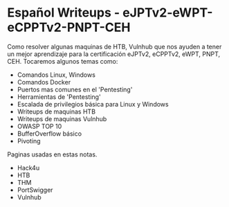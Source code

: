# Español Writeups  - eJPTv2-eWPT-eCPPTv2-PNPT-CEH

Como resolver algunas maquinas de HTB, Vulnhub que nos ayuden a tener un mejor aprendizaje para la certificación eJPTv2, eCPPTv2, eWPT, PNPT, CEH. 
Tocaremos algunos temas como:

* Comandos Linux, Windows 
* Comandos Docker
* Puertos mas comunes en el 'Pentesting'
* Herramientas de 'Pentesting'
* Escalada de privilegios básica para Linux y Windows 
* Writeups de maquinas HTB
* Writeups de maquinas Vulnhub
* OWASP TOP 10 
* BufferOverflow básico
* Pivoting  

Paginas usadas en estas notas.
* Hack4u
* HTB
* THM
* PortSwigger
* Vulnhub

